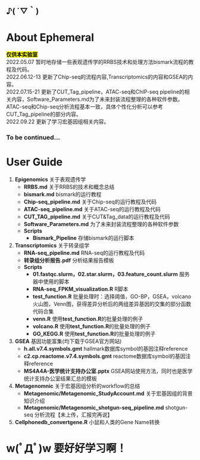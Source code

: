 ## ♪( ´▽｀)
# About Ephemeral
<mark>**仅供本实验室**</mark><br>
2022.05.07 暂时地存储一些表观遗传学的RRBS技术和处理方法bismark流程的教程及代码。<br>
2022.06.12-13 更新了Chip-seq的流程内容,Transcriptomics的内容和GSEA的内容。<br>
2022.07.15-21 更新了CUT_Tag_pipeline，ATAC-seq和ChIP-seq pipeline的相关内容，Software_Parameters.md为了未来封装流程整理的各种软件参数。ATAC-seq和Chip-seq分析流程基本一致，具体个性化分析可以参考CUT_Tag_pipeline的部分内容。<br>
2022.09.22 更新了学习宏基因组相关内容。<br>

### To be continued...
# User Guide
1. **Epigenomics** 关于表观遗传学
    * **RRBS.md** 关于RRBS的技术和概念总结
    * **bismark.md** bismark的运行教程
    * **Chip-seq_pipeline.md** 关于Chip-seq的运行教程及代码
    * **ATAC-seq_pipeline.md** 关于ATAC-seq的运行教程及代码
    * **CUT_TAG_pipeline.md** 关于CUT&Tag_data的运行教程及代码
    * **Software_Parameters.md** 为了未来封装流程整理的各种软件参数
    * **Scripts**
        * **Bismark_Pipeline** 存储bismark的运行脚本
2. **Transcriptomics** 关于转录组学
    * **RNA-seq_pipeline.md** RNA-seq的运行教程及代码
    * **转录组分析报告.pdf** 分析结果报告模板
    * **Scripts**
        * **01.fastqc.slurm，02.star.slurm，03.feature_count.slurm** 服务器中使用的脚本
        * **RNA-seq_FPKM_visualization.R** R脚本
        * **test_function.R** 批量处理时：选择阈值，GO-BP，GSEA，volcano火山图，Venn图，获得差异分析后的两组差异基因的交集的部分函数代码合集
        * **venn.R** 使用**test_function.R**的批量处理的例子
        * **volcano.R** 使用**test_function.R**的批量处理的例子
        * **GO_KEGG.R** 使用**test_function.R**的批量处理的例子
3. **GSEA** 基因功能富集(均下载于GSEA官方网站)
    * **h.all.v7.4.symbols.gmt** hallmark数据库symbol的基因注释reference
    * **c2.cp.reactome.v7.4.symbols.gmt** reactome数据库symbol的基因注释reference
    * **MS4A4A-医学统计支持办公室.pptx** GSEA网站使用方法，同时也是医学统计支持办公室结果汇总的模板
4. **Metagenomnic** 关于宏基因组分析的workflow的总结
    * **Metagenomic/Metagenomic_StudyAccount.md** 关于宏基因组的背景知识介绍
    * **Metagenomic/Metagenomic_shotgun-seq_pipeline.md** shotgun-seq 分析流程【未上传，汇报完再说】
5. **Cellphonedb_convertgene.R** 小鼠和人类的Gene Name转换
# w(ﾟДﾟ)w 要好好学习啊！
